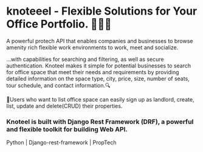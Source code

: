 # knoteeel - Flexible Solutions for Your Office Portfolio. 🧑‍💼🏢

A powerful protech API that enables companies and businesses to browse amenity rich flexible work environments to work, meet and socialize.

...with capabilities for searching and filtering, as well as secure authentication. Knoteel makes it simple for potential businesses to search for office space that meet their needs and requirements by providing detailed information on the space type, city, price, size, number of seats, tour schedule, and contact information.🔍


🧑‍Users who want to list office space can easily sign up as landlord, create, list, update and delete(CRUD) their properties.
### Knoteel is built with Django Rest Framework (DRF), a powerful and flexible  toolkit for building Web API.

Python | Django-rest-framework | PropTech
